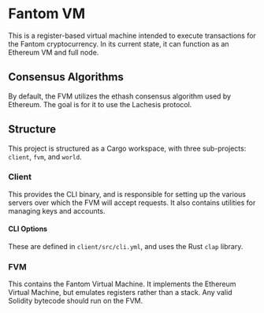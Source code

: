 # Fantom VM

This is a register-based virtual machine intended to execute transactions for the Fantom cryptocurrency. In its current state, it can function as an Ethereum VM and full node.

## Consensus Algorithms

By default, the FVM utilizes the ethash consensus algorithm used by Ethereum. The goal is for it to use the Lachesis protocol.

## Structure

This project is structured as a Cargo workspace, with three sub-projects: `client`, `fvm`, and `world`.

### Client

This provides the CLI binary, and is responsible for setting up the various servers over which the FVM will accept requests. It also contains utilities for managing keys and accounts.

#### CLI Options

These are defined in `client/src/cli.yml`, and uses the Rust `clap` library.

### FVM

This contains the Fantom Virtual Machine. It implements the Ethereum Virtual Machine, but emulates registers rather than a stack. Any valid Solidity bytecode should run on the FVM.